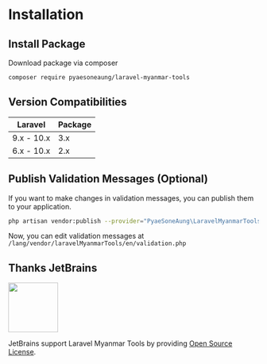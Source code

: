 # Installation

## Install Package

Download package via composer

```bash
composer require pyaesoneaung/laravel-myanmar-tools
```

## Version Compatibilities

| Laravel  | Package |
| ------------- | ------------- |
| 9.x - 10.x  | 3.x  |
| 6.x - 10.x  | 2.x  |

## Publish Validation Messages (Optional)

If you want to make changes in validation messages, you can publish them to your application.

```bash
php artisan vendor:publish --provider="PyaeSoneAung\LaravelMyanmarTools\LaravelMyanmarToolsServiceProvider"
```

Now, you can edit validation messages at `/lang/vendor/laravelMyanmarTools/en/validation.php`

## Thanks JetBrains

<img src="https://resources.jetbrains.com/storage/products/company/brand/logos/jb_beam.png" width="100"></a>

JetBrains support Laravel Myanmar Tools by providing [Open Source License](https://www.jetbrains.com/community/opensource/#support).
